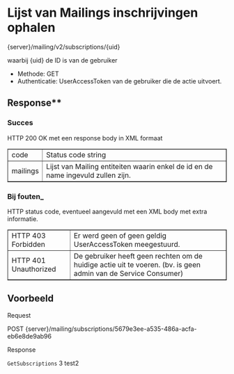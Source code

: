 ---
---

# Lijst van Mailings inschrijvingen ophalen

  {server}/mailing/v2/subscriptions/{uid}

waarbij {uid} de ID is van de gebruiker

* Methode: GET
* Authenticatie: UserAccessToken van de gebruiker die de actie uitvoert.

## Response**  

### Succes

HTTP 200 OK met een response body in XML formaat  

<table border="1" cellpadding="1" cellspacing="1"><tbody><tr><td> code</td> <td> Status code string</td> </tr><tr><td> mailings</td> <td> Lijst van Mailing entiteiten waarin enkel de id en de name ingevuld zullen zijn.</td></tr></tbody></table>

### Bij fouten_  

HTTP status code, eventueel aangevuld met een XML body met extra informatie.

<table border="1" cellpadding="1" cellspacing="1"><tbody><tr><td> HTTP 403 Forbidden</td> <td> Er werd geen of geen geldig UserAccessToken meegestuurd.</td> </tr><tr><td> HTTP 401 Unauthorized</td> <td> De gebruiker heeft geen rechten om de huidige actie uit te voeren. (bv. is geen admin van de Service Consumer)</td></tr></tbody></table>

## Voorbeeld

Request  

  POST {server}/mailing/subscriptions/5679e3ee-a535-486a-acfa-eb6e8de9ab96

Response

  <?xml version="1.0" encoding="UTF-8" standalone="yes"?>  
  <response>  
  <code>GetSubscriptions</code>  
  <mailings>  
  <mailing>  
  <id>3</id>  
  <name>test2</name>  
  </mailing>  
  </mailings>  
  </response>

